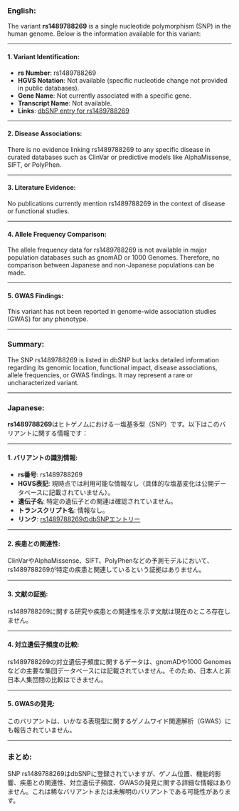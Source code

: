 ### English:
The variant **rs1489788269** is a single nucleotide polymorphism (SNP) in the human genome. Below is the information available for this variant:

---

#### 1. Variant Identification:
- **rs Number**: rs1489788269
- **HGVS Notation**: Not available (specific nucleotide change not provided in public databases).
- **Gene Name**: Not currently associated with a specific gene.
- **Transcript Name**: Not available.
- **Links**: [dbSNP entry for rs1489788269](https://www.ncbi.nlm.nih.gov/snp/rs1489788269)

---

#### 2. Disease Associations:
There is no evidence linking rs1489788269 to any specific disease in curated databases such as ClinVar or predictive models like AlphaMissense, SIFT, or PolyPhen.

---

#### 3. Literature Evidence:
No publications currently mention rs1489788269 in the context of disease or functional studies.

---

#### 4. Allele Frequency Comparison:
The allele frequency data for rs1489788269 is not available in major population databases such as gnomAD or 1000 Genomes. Therefore, no comparison between Japanese and non-Japanese populations can be made.

---

#### 5. GWAS Findings:
This variant has not been reported in genome-wide association studies (GWAS) for any phenotype.

---

### Summary:
The SNP rs1489788269 is listed in dbSNP but lacks detailed information regarding its genomic location, functional impact, disease associations, allele frequencies, or GWAS findings. It may represent a rare or uncharacterized variant.

---

### Japanese:
**rs1489788269**はヒトゲノムにおける一塩基多型（SNP）です。以下はこのバリアントに関する情報です：

---

#### 1. バリアントの識別情報:
- **rs番号**: rs1489788269
- **HGVS表記**: 現時点では利用可能な情報なし（具体的な塩基変化は公開データベースに記載されていません）。
- **遺伝子名**: 特定の遺伝子との関連は確認されていません。
- **トランスクリプト名**: 情報なし。
- **リンク**: [rs1489788269のdbSNPエントリー](https://www.ncbi.nlm.nih.gov/snp/rs1489788269)

---

#### 2. 疾患との関連性:
ClinVarやAlphaMissense、SIFT、PolyPhenなどの予測モデルにおいて、rs1489788269が特定の疾患と関連しているという証拠はありません。

---

#### 3. 文献の証拠:
rs1489788269に関する研究や疾患との関連性を示す文献は現在のところ存在しません。

---

#### 4. 対立遺伝子頻度の比較:
rs1489788269の対立遺伝子頻度に関するデータは、gnomADや1000 Genomesなどの主要な集団データベースには記載されていません。そのため、日本人と非日本人集団間の比較はできません。

---

#### 5. GWASの発見:
このバリアントは、いかなる表現型に関するゲノムワイド関連解析（GWAS）にも報告されていません。

---

### まとめ:
SNP rs1489788269はdbSNPに登録されていますが、ゲノム位置、機能的影響、疾患との関連性、対立遺伝子頻度、GWASの発見に関する詳細な情報はありません。これは稀なバリアントまたは未解明のバリアントである可能性があります。

